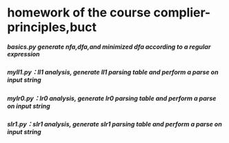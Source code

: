 # homework of the course complier-principles,buct

##### basics.py generate nfa,dfa,and minimized dfa according to a regular expression
##### myll1.py：ll1 analysis, generate ll1 parsing table and perform a parse on input string
##### mylr0.py：lr0 analysis, generate lr0 parsing table and perform a parse on input string
##### slr1.py：slr1 analysis, generate slr1 parsing table and perform a parse on input string
